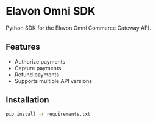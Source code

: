 # Elavon Omni SDK

Python SDK for the Elavon Omni Commerce Gateway API.

## Features
- Authorize payments
- Capture payments
- Refund payments
- Supports multiple API versions

## Installation

```bash
pip install -r requirements.txt